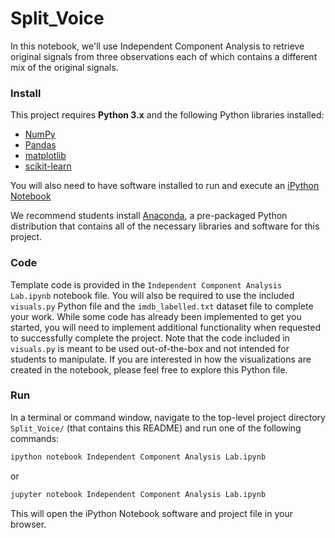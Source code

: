 # Split_Voice

In this notebook, we'll use Independent Component Analysis to retrieve original signals from three observations each of which contains a different mix of the original signals. 

### Install

This project requires **Python 3.x** and the following Python libraries installed:

- [NumPy](http://www.numpy.org/)
- [Pandas](http://pandas.pydata.org)
- [matplotlib](http://matplotlib.org/)
- [scikit-learn](http://scikit-learn.org/stable/)

You will also need to have software installed to run and execute an [iPython Notebook](http://ipython.org/notebook.html)

We recommend students install [Anaconda](https://www.continuum.io/downloads), a pre-packaged Python distribution that contains all of the necessary libraries and software for this project. 

### Code

Template code is provided in the `Independent Component Analysis Lab.ipynb` notebook file. You will also be required to use the included `visuals.py` Python file and the `imdb_labelled.txt` dataset file to complete your work. While some code has already been implemented to get you started, you will need to implement additional functionality when requested to successfully complete the project. Note that the code included in `visuals.py` is meant to be used out-of-the-box and not intended for students to manipulate. If you are interested in how the visualizations are created in the notebook, please feel free to explore this Python file.

### Run

In a terminal or command window, navigate to the top-level project directory `Split_Voice/` (that contains this README) and run one of the following commands:

```bash
ipython notebook Independent Component Analysis Lab.ipynb
```  
or
```bash
jupyter notebook Independent Component Analysis Lab.ipynb
```

This will open the iPython Notebook software and project file in your browser.

